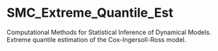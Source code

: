 # SMC_Extreme_Quantile_Est
Computational Methods for Statistical Inference of Dynamical Models. 
Extreme quantile estimation of the Cox-Ingersoll-Ross model.
